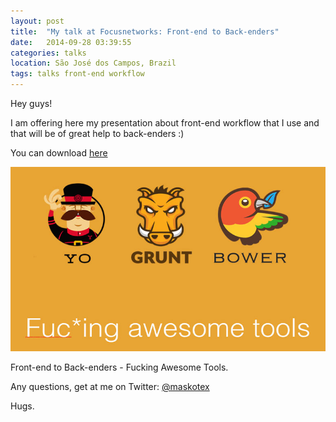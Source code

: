 ```yaml
---
layout: post
title:  "My talk at Focusnetworks: Front-end to Back-enders"
date:   2014-09-28 03:39:55
categories: talks
location: São José dos Campos, Brazil 
tags: talks front-end workflow
---
```


Hey guys! 

I am offering here my presentation about front-end workflow that I use and that will be of great help to back-enders :)

You can download [here](https://speakerdeck.com/danilovaz/front-end-to-back-enders)

<div class="post-image">
    <img src="/img/talk-workflow.jpg" />
    <p class="post-image-caption">Front-end to Back-enders - Fucking Awesome Tools.</p>
</div>

Any questions, get at me on Twitter: [@maskotex](https://twitter.com/maskotex/)

Hugs.